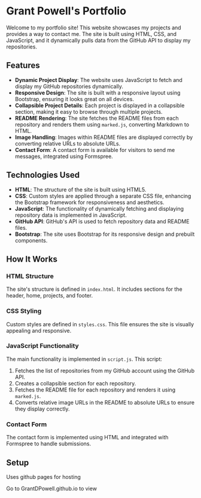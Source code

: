 # Grant Powell's Portfolio

Welcome to my portfolio site! This website showcases my projects and provides a way to contact me. The site is built using HTML, CSS, and JavaScript, and it dynamically pulls data from the GitHub API to display my repositories.

## Features

- **Dynamic Project Display**: The website uses JavaScript to fetch and display my GitHub repositories dynamically.
- **Responsive Design**: The site is built with a responsive layout using Bootstrap, ensuring it looks great on all devices.
- **Collapsible Project Details**: Each project is displayed in a collapsible section, making it easy to browse through multiple projects.
- **README Rendering**: The site fetches the README files from each repository and renders them using `marked.js`, converting Markdown to HTML.
- **Image Handling**: Images within README files are displayed correctly by converting relative URLs to absolute URLs.
- **Contact Form**: A contact form is available for visitors to send me messages, integrated using Formspree.

## Technologies Used

- **HTML**: The structure of the site is built using HTML5.
- **CSS**: Custom styles are applied through a separate CSS file, enhancing the Bootstrap framework for responsiveness and aesthetics.
- **JavaScript**: The functionality of dynamically fetching and displaying repository data is implemented in JavaScript.
- **GitHub API**: GitHub's API is used to fetch repository data and README files.
- **Bootstrap**: The site uses Bootstrap for its responsive design and prebuilt components.

## How It Works

### HTML Structure

The site's structure is defined in `index.html`. It includes sections for the header, home, projects, and footer.

### CSS Styling

Custom styles are defined in `styles.css`. This file ensures the site is visually appealing and responsive.

### JavaScript Functionality

The main functionality is implemented in `script.js`. This script:

1. Fetches the list of repositories from my GitHub account using the GitHub API.
2. Creates a collapsible section for each repository.
3. Fetches the README file for each repository and renders it using `marked.js`.
4. Converts relative image URLs in the README to absolute URLs to ensure they display correctly.

### Contact Form

The contact form is implemented using HTML and integrated with Formspree to handle submissions.

## Setup

Uses github pages for hosting

Go to GrantDPowell.github.io to view
